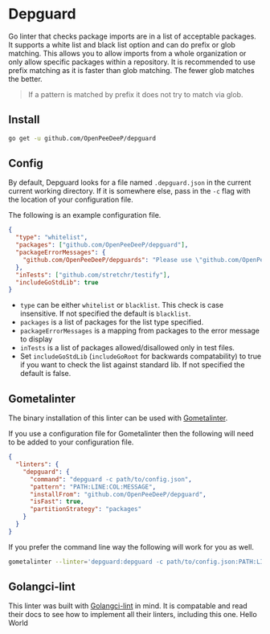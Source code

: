 # Depguard

Go linter that checks package imports are in a list of acceptable packages. It
supports a white list and black list option and can do prefix or glob matching.
This allows you to allow imports from a whole organization or only
allow specific packages within a repository. It is recommended to use prefix
matching as it is faster than glob matching. The fewer glob matches the better.

> If a pattern is matched by prefix it does not try to match via glob.

## Install

```bash
go get -u github.com/OpenPeeDeeP/depguard
```

## Config

By default, Depguard looks for a file named `.depguard.json` in the current
current working directory. If it is somewhere else, pass in the `-c` flag with
the location of your configuration file.

The following is an example configuration file.

```json
{
  "type": "whitelist",
  "packages": ["github.com/OpenPeeDeeP/depguard"],
  "packageErrorMessages": {
    "github.com/OpenPeeDeeP/depguards": "Please use \"github.com/OpenPeeDeeP/depguard\","
  },
  "inTests": ["github.com/stretchr/testify"],
  "includeGoStdLib": true
}
```

- `type` can be either `whitelist` or `blacklist`. This check is case insensitive.
  If not specified the default is `blacklist`.
- `packages` is a list of packages for the list type specified.
- `packageErrorMessages` is a mapping from packages to the error message to display
- `inTests` is a list of packages allowed/disallowed only in test files.
- Set `includeGoStdLib` (`includeGoRoot` for backwards compatability) to true if you want to check the list against standard lib.
  If not specified the default is false.

## Gometalinter

The binary installation of this linter can be used with
[Gometalinter](github.com/alecthomas/gometalinter).

If you use a configuration file for Gometalinter then the following will need to
be added to your configuration file.

```json
{
  "linters": {
    "depguard": {
      "command": "depguard -c path/to/config.json",
      "pattern": "PATH:LINE:COL:MESSAGE",
      "installFrom": "github.com/OpenPeeDeeP/depguard",
      "isFast": true,
      "partitionStrategy": "packages"
    }
  }
}
```

If you prefer the command line way the following will work for you as well.

```bash
gometalinter --linter='depguard:depguard -c path/to/config.json:PATH:LINE:COL:MESSAGE'
```

## Golangci-lint

This linter was built with
[Golangci-lint](https://github.com/golangci/golangci-lint) in mind. It is compatable
and read their docs to see how to implement all their linters, including this one.
Hello World
